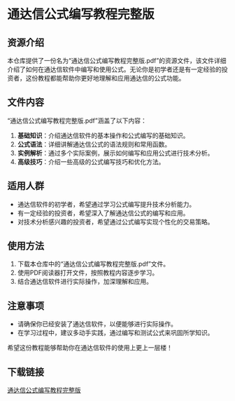# 通达信公式编写教程完整版

## 资源介绍

本仓库提供了一份名为“通达信公式编写教程完整版.pdf”的资源文件，该文件详细介绍了如何在通达信软件中编写和使用公式。无论你是初学者还是有一定经验的投资者，这份教程都能帮助你更好地理解和应用通达信的公式功能。

## 文件内容

“通达信公式编写教程完整版.pdf”涵盖了以下内容：

1. **基础知识**：介绍通达信软件的基本操作和公式编写的基础知识。
2. **公式语法**：详细讲解通达信公式的语法规则和常用函数。
3. **实例解析**：通过多个实际案例，展示如何编写和应用公式进行技术分析。
4. **高级技巧**：介绍一些高级的公式编写技巧和优化方法。

## 适用人群

- 通达信软件的初学者，希望通过学习公式编写提升技术分析能力。
- 有一定经验的投资者，希望深入了解通达信公式的编写和应用。
- 对技术分析感兴趣的投资者，希望通过公式编写实现个性化的交易策略。

## 使用方法

1. 下载本仓库中的“通达信公式编写教程完整版.pdf”文件。
2. 使用PDF阅读器打开文件，按照教程内容逐步学习。
3. 结合通达信软件进行实际操作，加深理解和应用。

## 注意事项

- 请确保你已经安装了通达信软件，以便能够进行实际操作。
- 在学习过程中，建议多动手实践，通过编写和测试公式来巩固所学知识。

希望这份教程能够帮助你在通达信软件的使用上更上一层楼！

## 下载链接

[通达信公式编写教程完整版](https://pan.quark.cn/s/65e29ed4c73d)